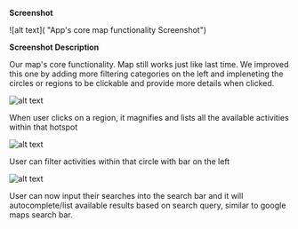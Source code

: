 **Screenshot**

![alt text]( "App's core map functionality Screenshot")

**Screenshot Description**

Our map's core functionality. Map still works just like last time. We improved this one by adding more filtering categories on the left and impleneting the circles or regions to be clickable and provide more details when clicked.


![alt text](https://github.com/withyuns/cogsmap/blob/master/images/All-Icons.png "Clicked on Circle")

When user clicks on a region, it magnifies and lists all the available activities within that hotspot

![alt text](https://github.com/withyuns/cogsmap/blob/master/images/One-Icon.png "Icon Filter")

User can filter activities within that circle with bar on the left

![alt text](https://github.com/withyuns/cogsmap/blob/master/images/AutocompleteSearch.png "Search Bar")

User can now input their searches into the search bar and it will autocomplete/list available results based on search query, similar to google maps search bar.